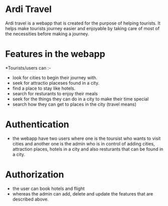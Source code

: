 # Ardi Travel

Ardi travel is a webapp that is created for the purpose of helping tourists. 
It helps make tourists journey easier and enjoyable by taking care of most of the necessities before making a journey.

# Features in the webapp

*Tourists/users can :- 

- look for cities to begin their journey with.
- seek for attractio placeses found in a city.
- find a place to stay like hotels.
- search for resturants to enjoy their meals
- seek for the things they can do in a city to make their time special 
- search how they can get to places in the city (travel means)

# Authentication 

- the webapp have two users where one is the toursist who wants to visit cities and another one is the admin who is in control of adding cities, attraction places, hotels in a city and also resturants that can be found in a city.

# Authorization

- the user can book hotels and flight
- whereas the admin can add, delete and update the features that are described above.
